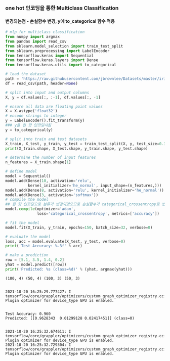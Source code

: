 ### one hot 인코딩을 통한 Multiclass Classification

#### 변경되는점 - 손실함수 변경, y에 to_categorical 함수 적용

```python
# mlp for multiclass classification
from numpy import argmax
from pandas import read_csv
from sklearn.model_selection import train_test_split
from sklearn.preprocessing import LabelEncoder
from tensorflow.keras import Sequential
from tensorflow.keras.layers import Dense
from tensorflow.keras.utils import to_categorical

# load the dataset
path = 'https://raw.githubusercontent.com/jbrownlee/Datasets/master/iris.csv'
df = read_csv(path, header=None)

# split into input and output columns
X, y = df.values[:, :-1], df.values[:, -1]

# ensure all data are floating point values
X = X.astype('float32')
# encode strings to integer
y = LabelEncoder().fit_transform(y)
### y를 원 핫 인코딩시킴
y = to_categorical(y)

# split into train and test datasets
X_train, X_test, y_train, y_test = train_test_split(X, y, test_size=0.33)
print(X_train.shape, X_test.shape, y_train.shape, y_test.shape)

# determine the number of input features
n_features = X_train.shape[1]

# define model
model = Sequential()
model.add(Dense(10, activation='relu',
          kernel_initializer='he_normal', input_shape=(n_features,)))
model.add(Dense(8, activation='relu', kernel_initializer='he_normal'))
model.add(Dense(3, activation='softmax'))
# compile the model
## 원 핫 인코딩으로 분류가 변경되었으므로 손실함수가 categorical_crossentropy로 변경됨.
model.compile(optimizer='adam',
              loss='categorical_crossentropy', metrics=['accuracy'])

# fit the model
model.fit(X_train, y_train, epochs=150, batch_size=32, verbose=0)

# evaluate the model
loss, acc = model.evaluate(X_test, y_test, verbose=0)
print('Test Accuracy: %.3f' % acc)

# make a prediction
row = [5.1, 3.5, 1.4, 0.2]
yhat = model.predict([row])
print('Predicted: %s (class=%d)' % (yhat, argmax(yhat)))

```

    (100, 4) (50, 4) (100, 3) (50, 3)


    2021-10-20 16:25:29.777427: I tensorflow/core/grappler/optimizers/custom_graph_optimizer_registry.cc:112] Plugin optimizer for device_type GPU is enabled.


    Test Accuracy: 0.960
    Predicted: [[0.9628343  0.01299128 0.02417451]] (class=0)


    2021-10-20 16:25:32.674611: I tensorflow/core/grappler/optimizers/custom_graph_optimizer_registry.cc:112] Plugin optimizer for device_type GPU is enabled.
    2021-10-20 16:25:32.729304: I tensorflow/core/grappler/optimizers/custom_graph_optimizer_registry.cc:112] Plugin optimizer for device_type GPU is enabled.
